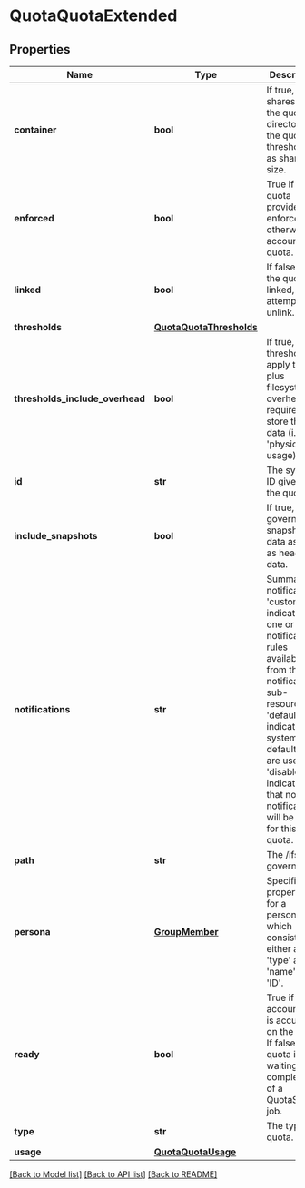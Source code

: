 # QuotaQuotaExtended

## Properties
Name | Type | Description | Notes
------------ | ------------- | ------------- | -------------
**container** | **bool** | If true, SMB shares using the quota directory see the quota thresholds as share size. | [optional] 
**enforced** | **bool** | True if the quota provides enforcement, otherwise a accounting quota. | [optional] 
**linked** | **bool** | If false and the quota is linked, attempt to unlink. | [optional] 
**thresholds** | [**QuotaQuotaThresholds**](QuotaQuotaThresholds.md) |  | [optional] 
**thresholds_include_overhead** | **bool** | If true, thresholds apply to data plus filesystem overhead required to store the data (i.e. &#39;physical&#39; usage). | [optional] 
**id** | **str** | The system ID given to the quota. | 
**include_snapshots** | **bool** | If true, quota governs snapshot data as well as head data. | 
**notifications** | **str** | Summary of notifications: &#39;custom&#39; indicates one or more notification rules available from the notifications sub-resource; &#39;default&#39; indicates system default rules are used; &#39;disabled&#39; indicates that no notifications will be used for this quota. | 
**path** | **str** | The /ifs path governed. | 
**persona** | [**GroupMember**](GroupMember.md) | Specifies properties for a persona, which consists of either a &#39;type&#39; and a &#39;name&#39; or an &#39;ID&#39;. | 
**ready** | **bool** | True if the accounting is accurate on the quota.  If false, this quota is waiting on completion of a QuotaScan job. | 
**type** | **str** | The type of quota. | 
**usage** | [**QuotaQuotaUsage**](QuotaQuotaUsage.md) |  | 

[[Back to Model list]](../README.md#documentation-for-models) [[Back to API list]](../README.md#documentation-for-api-endpoints) [[Back to README]](../README.md)


